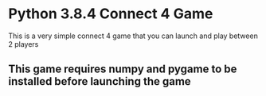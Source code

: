 # Python 3.8.4 Connect 4 Game
This is a very simple connect 4 game that you can launch and play between 2 players

## This game requires numpy and pygame to be installed before launching the game
